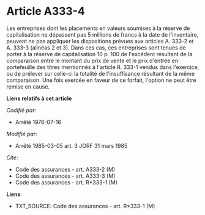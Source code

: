 # Article A333-4

Les entreprises dont les placements en valeurs soumises à la réserve de capitalisation ne dépassent pas 5 millions de francs
à la date de l'inventaire, peuvent ne pas appliquer les dispositions prévues aux articles A. 333-2 et A. 333-3 (alinéas 2 et
3). Dans ces cas, ces entreprises sont tenues de porter à la réserve de capitalisation 10 p. 100 de l'excédent résultant de
la comparaison entre le montant du prix de vente et le prix d'entrée en portefeuille des titres mentionnés à l'article R.
333-1 vendus dans l'exercice, ou de prélever sur celle-ci la totalité de l'insuffisance résultant de la même comparaison. Une
fois exercée en faveur de ce forfait, l'option ne peut être remise en cause.

**Liens relatifs à cet article**

_Codifié par_:

  - Arrêté 1976-07-16

_Modifié par_:

  - Arrêté 1985-03-05 art. 3 JORF 31 mars 1985

_Cite_:

  - Code des assurances - art. A333-2 (M)
  - Code des assurances - art. A333-3 (M)
  - Code des assurances - art. R*333-1 (M)

**Liens**:

  - TXT_SOURCE: Code des assurances - art. R*333-1 (M)
